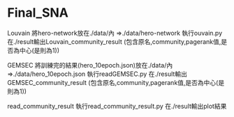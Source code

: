 # Final_SNA
Louvain
將hero-network放在./data/內 =>./data/hero-network
執行ouvain.py
在./result輸出Louvain_community_result (包含原名,community,pagerank值,是否為中心(是則為1))

GEMSEC
將訓練完的結果(hero_10epoch.json)放在./data/內 =>./data/hero_10epoch.json
執行readGEMSEC.py
在./result輸出GEMSEC_community_result (包含原名,community,pagerank值,是否為中心(是則為1))

read_community_result
執行read_community_result.py
在./result輸出plot結果
